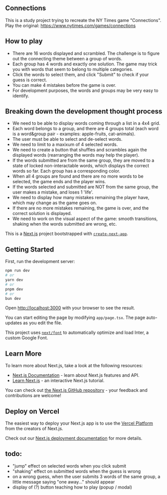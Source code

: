 ## Connections
This is a study project trying to recreate the NY Times game "Connections". Play the original: https://www.nytimes.com/games/connections

## How to play
- There are 16 words displayed and scrambled. The challenge is to figure out the connecting theme between a group of words.
- Each group has 4 words and exactly one solution. The game may trick you with words that seem to belong to multiple categories.
- Click the words to select them, and click "Submit" to check if your guess is correct.
- You can make 4 mistakes before the game is over.
- For development purposes, the words and groups may be very easy to identify.

## Breaking down the development thought process
- We need to be able to display words coming through a list in a 4x4 grid.
- Each word belongs to a group, and there are 4 groups total (each word is a word&group pair - examples: apple-fruits, cat-animals).
- The user must be able to select and de-select words.
- We need to limit to a maxixum of 4 selected words.
- We need to create a button that shuffles and scrambles again the displayed words (rearranging the words may help the player).
- If the words submitted are from the same group, they are moved to a state of locked non-interactable words, which displays the correct words so far. Each group has a corresponding color.
- When all 4 groups are found and there are no more words to be selected, the game ends and the player wins.
- If the words selected and submitted are NOT from the same group, the user makes a mistake, and loses 1 'life'.
- We need to display how many mistakes remaining the player have, which may change as the game goes on.
- If there are no more mistakes remaining, the game is over, and the correct solution is displayed.
- We need to work on the visual aspect of the game: smooth transitions, shaking when the words submitted are wrong, etc.

This is a [Next.js](https://nextjs.org/) project bootstrapped with [`create-next-app`](https://github.com/vercel/next.js/tree/canary/packages/create-next-app).

## Getting Started

First, run the development server:

```bash
npm run dev
# or
yarn dev
# or
pnpm dev
# or
bun dev
```

Open [http://localhost:3000](http://localhost:3000) with your browser to see the result.

You can start editing the page by modifying `app/page.tsx`. The page auto-updates as you edit the file.

This project uses [`next/font`](https://nextjs.org/docs/basic-features/font-optimization) to automatically optimize and load Inter, a custom Google Font.

## Learn More

To learn more about Next.js, take a look at the following resources:

- [Next.js Documentation](https://nextjs.org/docs) - learn about Next.js features and API.
- [Learn Next.js](https://nextjs.org/learn) - an interactive Next.js tutorial.

You can check out [the Next.js GitHub repository](https://github.com/vercel/next.js/) - your feedback and contributions are welcome!

## Deploy on Vercel

The easiest way to deploy your Next.js app is to use the [Vercel Platform](https://vercel.com/new?utm_medium=default-template&filter=next.js&utm_source=create-next-app&utm_campaign=create-next-app-readme) from the creators of Next.js.

Check out our [Next.js deployment documentation](https://nextjs.org/docs/deployment) for more details.



## todo: 
- "jump" effect on selected words when you click submit
- "shaking" effect on submitted words when the guess is wrong
- on a wrong guess, when the user submits 3 words of the same group, a little message saying "one away..." should appear
- display of (?) button teaching how to play (popup / modal)

